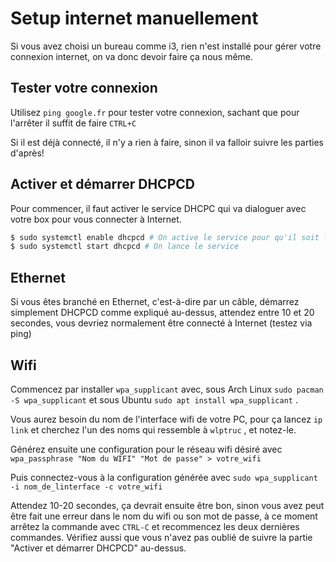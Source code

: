 # Setup internet manuellement

Si vous avez choisi un bureau comme i3, rien n'est installé pour gérer votre connexion internet, on va donc devoir faire ça nous même.

## Tester votre connexion

Utilisez `ping google.fr` pour tester votre connexion, sachant que pour l'arrêter il suffit de faire `CTRL+C`

Si il est déjà connecté, il n'y a rien à faire, sinon il va falloir suivre les parties d'après!

## Activer et démarrer DHCPCD

Pour commencer, il faut activer le service DHCPC qui va dialoguer avec votre box pour vous connecter à Internet.

```bash
$ sudo systemctl enable dhcpcd # On active le service pour qu'il soit lancé à chaque démarrage du système
$ sudo systemctl start dhcpcd # On lance le service
```

## Ethernet

Si vous êtes branché en Ethernet, c'est-à-dire par un câble, démarrez simplement DHCPCD comme expliqué au-dessus, attendez entre 10 et 20 secondes, vous devriez normalement être connecté à Internet (testez via ping)

## Wifi

Commencez par installer `wpa_supplicant` avec, sous Arch Linux `sudo pacman -S wpa_supplicant` et sous Ubuntu `sudo apt install wpa_supplicant` .

Vous aurez besoin du nom de l'interface wifi de votre PC, pour ça lancez `ip link` et cherchez l'un des noms qui ressemble à `wlptruc` , et notez-le.

Générez ensuite une configuration pour le réseau wifi désiré avec `wpa_passphrase "Nom du WIFI" "Mot de passe" > votre_wifi`

Puis connectez-vous à la configuration générée avec `sudo wpa_supplicant -i nom_de_linterface -c votre_wifi`

Attendez 10-20 secondes, ça devrait ensuite être bon, sinon vous avez peut être fait une erreur dans le nom du wifi ou son mot de passe, à ce moment arrêtez la commande avec `CTRL-C` et recommencez les deux
dernières commandes. Vérifiez aussi que vous n'avez pas oublié de suivre la partie "Activer et démarrer DHCPCD" au-dessus.
